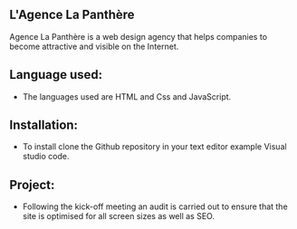 ## L'Agence La Panthère
Agence La Panthère is a web design agency that helps companies to become attractive and visible on the Internet.
## Language used:
* The languages used are HTML and Css and JavaScript.
## Installation:
* To install clone the Github repository in your text editor example Visual studio code.
## Project:
* Following the kick-off meeting an audit is carried out to ensure that the site is optimised for all screen sizes as well as SEO. 